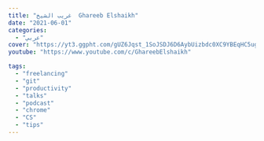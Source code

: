 ```yaml
---
title: "غريب الشيخ  Ghareeb Elshaikh"
date: "2021-06-01"
categories:
  - "عربي"
cover: "https://yt3.ggpht.com/gUZ6Jqst_1SoJSDJ6D6AybUizbdc0XC9YBEqHC5ug5VQbjfXELpW4PYYvewyivV43SEJ0s0LlDI=s88-c-k-c0x00ffffff-no-rj"
youtube: "https://www.youtube.com/c/GhareebElshaikh"

tags:
  - "freelancing"
  - "git"
  - "productivity"
  - "talks"
  - "podcast"
  - "chrome"
  - "CS"
  - "tips"
---
```


